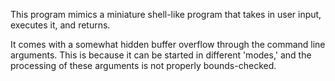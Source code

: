 This program mimics a miniature shell-like program that takes in user input, executes it, and 
returns.

It comes with a somewhat hidden buffer overflow through the command line arguments. This is because 
it can be started in different 'modes,' and the processing of these arguments is not properly
bounds-checked.
